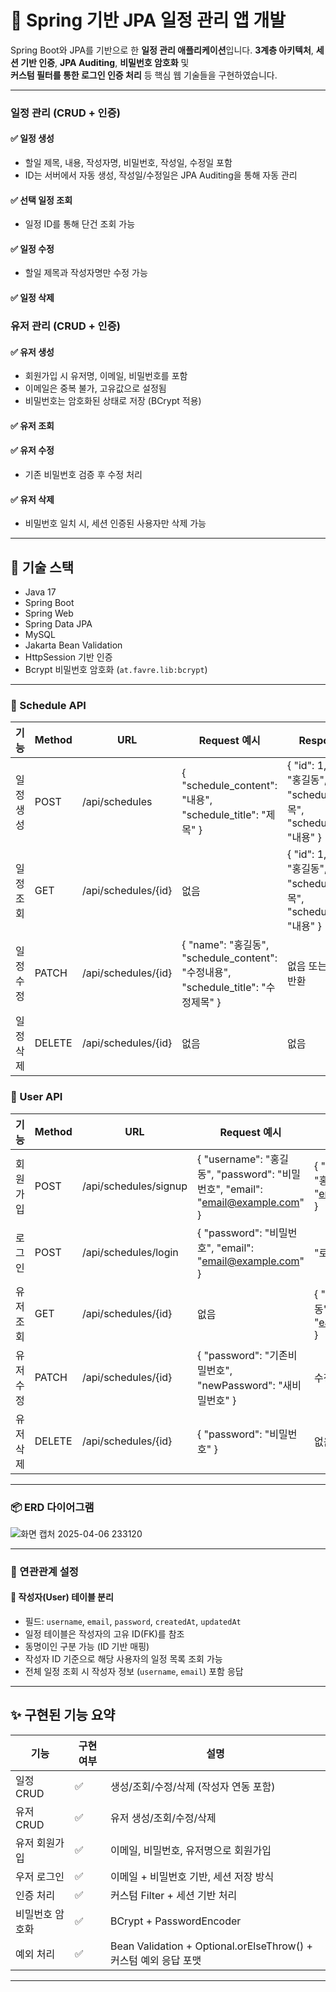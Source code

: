 # 📅 Spring 기반 JPA 일정 관리 앱 개발

Spring Boot와 JPA를 기반으로 한 **일정 관리 애플리케이션**입니다. 
**3계층 아키텍처**, **세션 기반 인증**, **JPA Auditing**, **비밀번호 암호화** 및  
**커스텀 필터를 통한 로그인 인증 처리** 등 핵심 웹 기술들을 구현하였습니다.

---

### **일정 관리 (CRUD + 인증)**

#### ✅ 일정 생성
- 할일 제목, 내용, 작성자명, 비밀번호, 작성일, 수정일 포함
- ID는 서버에서 자동 생성, 작성일/수정일은 JPA Auditing을 통해 자동 관리

#### ✅ 선택 일정 조회
- 일정 ID를 통해 단건 조회 가능

#### ✅ 일정 수정
- 할일 제목과 작성자명만 수정 가능
  
#### ✅ 일정 삭제

### **유저 관리 (CRUD + 인증)**

#### ✅ 유저 생성
- 회원가입 시 유저명, 이메일, 비밀번호를 포함
- 이메일은 중복 불가, 고유값으로 설정됨
- 비밀번호는 암호화된 상태로 저장 (BCrypt 적용)

#### ✅ 유저 조회

#### ✅ 유저 수정
- 기존 비밀번호 검증 후 수정 처리

#### ✅ 유저 삭제
- 비밀번호 일치 시, 세션 인증된 사용자만 삭제 가능

---

## 🔧 기술 스택

- Java 17
- Spring Boot
- Spring Web
- Spring Data JPA
- MySQL
- Jakarta Bean Validation
- HttpSession 기반 인증
- Bcrypt 비밀번호 암호화 (`at.favre.lib:bcrypt`)

---

### 📅 Schedule API

| 기능       | Method | URL                   | Request 예시                                               | Response 예시                                                                                     | 상태 코드       |
|------------|--------|------------------------|------------------------------------------------------------|----------------------------------------------------------------------------------------------------|----------------|
| 일정 생성  | POST   | /api/schedules         | { "schedule_content": "내용", "schedule_title": "제목" }   | { "id": 1, "name": "홍길동", "scheduleTitle": "제목", "scheduleContent": "내용" }                  | 201 Created    |
| 일정 조회  | GET    | /api/schedules/{id}    | 없음                                    | { "id": 1, "name": "홍길동", "scheduleTitle": "제목", "scheduleContent": "내용" }                  | 200 OK         |
| 일정 수정  | PATCH  | /api/schedules/{id}    | { "name": "홍길동", "schedule_content": "수정내용", "schedule_title": "수정제목" } | 없음 또는 수정된 객체 반환                                                                       | 200 OK         |
| 일정 삭제  | DELETE | /api/schedules/{id}    | 없음                                   | 없음                                                                                               | 204 No Content |

### 👤 User API

| 기능       | Method | URL                        | Request 예시                                                                                         | Response 예시                                                                                         | 상태 코드       |
|------------|--------|-----------------------------|--------------------------------------------------------------------------------------------------------|--------------------------------------------------------------------------------------------------------|----------------|
| 회원가입   | POST   | /api/schedules/signup       | { "username": "홍길동", "password": "비밀번호", "email": "email@example.com" }                         | { "id": 1, "username": "홍길동", "email": "email@example.com" }                                       | 201 Created    |
| 로그인     | POST   | /api/schedules/login        | { "password": "비밀번호", "email": "email@example.com" }                                               | "로그인 되었습니다."                                                                                   | 200 OK         |
| 유저 조회  | GET    | /api/schedules/{id}         | 없음                                                                             | { "username": "홍길동", "email": "eamil@example.com" }                                                  | 200 OK         |
| 유저 수정  | PATCH  | /api/schedules/{id}         | { "password": "기존비밀번호", "newPassword": "새비밀번호" }                                           | 수정 성공 메시지                                                                            | 200 OK         |
| 유저 삭제  | DELETE | /api/schedules/{id}         | { "password": "비밀번호" }                                                                            | 없음                                                                                                   | 204 No Content |
---
### 📦 ERD 다이어그램

![화면 캡처 2025-04-06 233120](https://github.com/user-attachments/assets/bf7f027d-9492-4f64-8cf7-f01a1ad1eb78)

---

### 🔗 연관관계 설정

#### 👤 작성자(User) 테이블 분리
- 필드: `username`, `email`, `password`, `createdAt`, `updatedAt`
- 일정 테이블은 작성자의 고유 ID(FK)를 참조
- 동명이인 구분 가능 (ID 기반 매핑)
- 작성자 ID 기준으로 해당 사용자의 일정 목록 조회 가능
- 전체 일정 조회 시 작성자 정보 (`username`, `email`) 포함 응답

---

## ✨ 구현된 기능 요약

| 기능 | 구현 여부 | 설명 |
|------|-----------|------|
| 일정 CRUD | ✅ | 생성/조회/수정/삭제 (작성자 연동 포함) |
| 유저 CRUD | ✅ | 유저 생성/조회/수정/삭제 |
| 유저 회원가입 | ✅ | 이메일, 비밀번호, 유저명으로 회원가입 |
| 우저 로그인 | ✅ | 이메일 + 비밀번호 기반, 세션 저장 방식 |
| 인증 처리 | ✅ | 커스텀 Filter + 세션 기반 처리 |
| 비밀번호 암호화 | ✅ | BCrypt + PasswordEncoder |
예외 처리 | ✅ | Bean Validation + Optional.orElseThrow() + 커스텀 예외 응답 포맷 |

---
